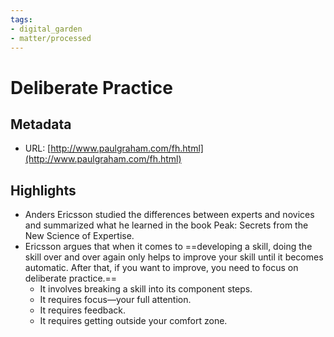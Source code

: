 ```yaml
---
tags: 
- digital_garden
- matter/processed
---
```

# Deliberate Practice
## Metadata
* URL: [http://www.paulgraham.com/fh.html](http://www.paulgraham.com/fh.html)

## Highlights
* Anders Ericsson studied the differences between experts and novices and summarized what he learned in the book Peak: Secrets from the New Science of Expertise.
* Ericsson argues that when it comes to ==developing a skill, doing the skill over and over again only helps to improve your skill until it becomes automatic. After that, if you want to improve, you need to focus on deliberate practice.==
	* It involves breaking a skill into its component steps. 
	* It requires focus—your full attention. 
	* It requires feedback. 
	* It requires getting outside your comfort zone.